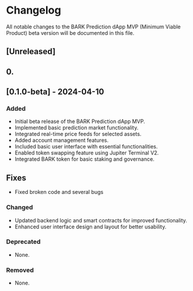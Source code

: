 # Changelog

All notable changes to the BARK Prediction dApp MVP (Minimum Viable Product) beta version will be documented in this file.

## [Unreleased]

## 0.

## [0.1.0-beta] - 2024-04-10
### Added
- Initial beta release of the BARK Prediction dApp MVP.
- Implemented basic prediction market functionality.
- Integrated real-time price feeds for selected assets.
- Added account management features.
- Included basic user interface with essential functionalities.
- Enabled token swapping feature using Jupiter Terminal V2.
- Integrated BARK token for basic staking and governance.

## Fixes
- Fixed broken code and several bugs

### Changed
- Updated backend logic and smart contracts for improved functionality.
- Enhanced user interface design and layout for better usability.

### Deprecated
- None.

### Removed
- None.